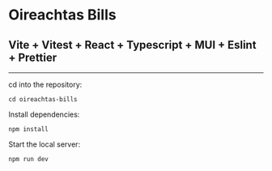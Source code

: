 # Oireachtas Bills

## Vite + Vitest + React + Typescript + MUI + Eslint + Prettier

---

cd into the repository:

```
cd oireachtas-bills
```

Install dependencies:

```
npm install
```

Start the local server:

```
npm run dev
```

